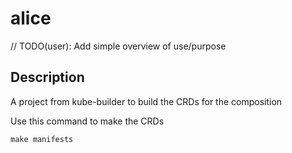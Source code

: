 # alice
// TODO(user): Add simple overview of use/purpose

## Description
A project from kube-builder to build the CRDs for the composition


Use this command to make the CRDs

```
make manifests
```

